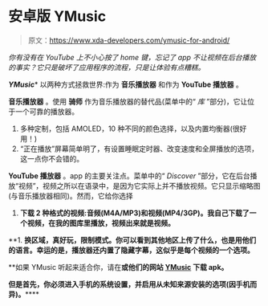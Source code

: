 # 安卓版 YMusic

> 原文：<https://www.xda-developers.com/ymusic-for-android/>

*你有没有在 YouTube 上不小心按了 home 键，忘记了 app 不让视频在后台播放的事实？它只是破坏了应用程序的流程，只是让体验有点糟糕。*

***YMusic**** 以两种方式拯救世界:作为 **音乐播放器** 和作为 **YouTube 播放器** 。

**音乐播放器** 。使用 **骑师** 作为音乐播放器的替代品(菜单中的“ *库* ”部分)，它让位于一个可靠的播放器。

1.  多种定制，包括 AMOLED，10 种不同的颜色选择，以及内置均衡器(很好用！)
2.  “正在播放”屏幕简单明了，有设置睡眠定时器、改变速度和全屏播放的选项，这一点你不会错的。

**YouTube 播放器** 。app 的主要关注点。菜单中的“ *Discover* ”部分，它在后台播放“视频”，视频之所以在语录中，是因为它实际上并不播放视频。它只显示缩略图(与音乐播放器相同)。然而，它给你选择

1.  **下载 2 种格式的视频:音频(M4A/MP3)和视频(MP4/3GP)。我自己下载了一个视频，在我的图库里播放，视频出来就是视频。**

 **1.  **换区域，真好玩，限制模式。你可以看到其他地区上传了什么，也是用他们的语言。幸运的是，播放器还内置了隐藏字幕，这似乎是每个视频的一个选项。**

 **如果 YMusic 听起来适合你，请在[](https://forum.xda-developers.com/android/apps-games/app-youtube-music-sound-stream-youtubes-t3399722)**或他们的网站 [**YMusic**](https://ymusic.io/) 下载 apk。**

 **但是首先，你必须进入手机的系统设置，并启用从未知来源安装的选项(因手机而异)。******
